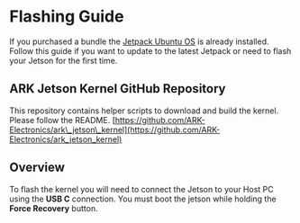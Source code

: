 # Flashing Guide

If you purchased a bundle the [Jetpack Ubuntu OS](https://developer.nvidia.com/embedded/jetpack) is already installed. Follow this guide if you want to update to the latest Jetpack or need to flash your Jetson for the first time.

## ARK Jetson Kernel GitHub Repository

This repository contains helper scripts to download and build the kernel. Please follow the README. [https://github.com/ARK-Electronics/ark\_jetson\_kernel](https://github.com/ARK-Electronics/ark_jetson_kernel)

## Overview

To flash the kernel you will need to connect the Jetson to your Host PC using the **USB C** connection. You must boot the jetson while holding the **Force Recovery** button.
